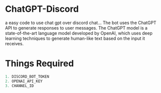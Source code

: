 # ChatGPT-Discord
a easy code to use chat gpt over discord chat...
The bot uses the ChatGPT API to generate responses to user messages. The ChatGPT model is a state-of-the-art language model developed by OpenAI, which uses deep learning techniques to generate human-like text based on the input it receives.

# Things Required
```js
1. DISCORD_BOT_TOKEN
2. OPENAI_API_KEY
3. CHANNEL_ID
```
